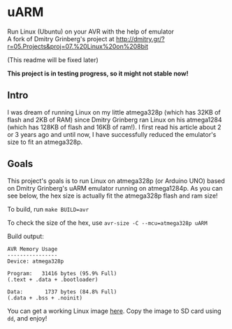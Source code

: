 # uARM
Run Linux (Ubuntu) on your AVR with the help of emulator<br>
A fork of Dmitry Grinberg's project at http://dmitry.gr/?r=05.Projects&proj=07.%20Linux%20on%208bit

(This readme will be fixed later)

<b>This project is in testing progress, so it might not stable now!</b>

## Intro
I was dream of running Linux on my little atmega328p (which has 32KB of flash and 2KB of RAM) since Dmitry Grinberg ran Linux on his atmega1284 (which has 128KB of flash and 16KB of ram!). I first read his article about 2 or 3 years ago and until now, I have successfully reduced the emulator's size to fit an atmega328p.

## Goals
This project's goals is to run Linux on atmega328p (or Arduino UNO) based on Dmitry Grinberg's uARM emulator running on atmega1284p.
As you can see below, the hex size is actually fit the atmega328p flash and ram size!

To build, run ```make BUILD=avr```

To check the size of the hex, use ```avr-size -C --mcu=atmega328p uARM```

Build output:

```
AVR Memory Usage
----------------
Device: atmega328p

Program:   31416 bytes (95.9% Full)
(.text + .data + .bootloader)

Data:       1737 bytes (84.8% Full)
(.data + .bss + .noinit)
```

You can get a working Linux image [here](https://mega.nz/#!0wQSSSbT!VHOZ3XhWDeyxMb8yvuCBw-GfJkpYNnnjIgl9SKWLi6Q). Copy the image to SD card using ```dd```, and enjoy!
